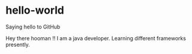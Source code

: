 # hello-world
Saying hello to GitHub

Hey there hooman !!
I am a java developer. Learning different frameworks presently.

